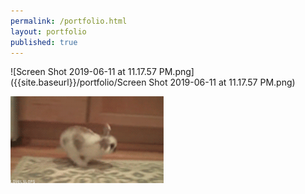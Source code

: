 ```yaml
---
permalink: /portfolio.html
layout: portfolio
published: true
---
```

![Screen Shot 2019-06-11 at 11.17.57 PM.png]({{site.baseurl}}/portfolio/Screen Shot 2019-06-11 at 11.17.57 PM.png)



<img class="masonry-brick" alt="lapin qui saute !" src="https://raw.githubusercontent.com/maiwann/premierspas/master/gif_lapin/2.gif">
